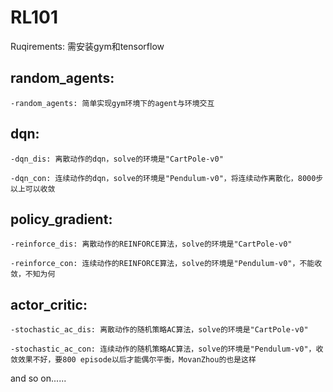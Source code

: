 # RL101
Ruqirements: 需安装gym和tensorflow

## random_agents:

    -random_agents: 简单实现gym环境下的agent与环境交互
    
## dqn:

    -dqn_dis: 离散动作的dqn，solve的环境是"CartPole-v0"
    
    -dqn_con: 连续动作的dqn，solve的环境是"Pendulum-v0"，将连续动作离散化，8000步以上可以收敛
    
## policy_gradient:

    -reinforce_dis: 离散动作的REINFORCE算法，solve的环境是"CartPole-v0"
    
    -reinforce_con: 连续动作的REINFORCE算法，solve的环境是"Pendulum-v0"，不能收敛，不知为何
    
## actor_critic:

    -stochastic_ac_dis: 离散动作的随机策略AC算法，solve的环境是"CartPole-v0"
    
    -stochastic_ac_con: 连续动作的随机策略AC算法，solve的环境是"Pendulum-v0"，收敛效果不好，要800 episode以后才能偶尔平衡，MovanZhou的也是这样
 
and so on......
